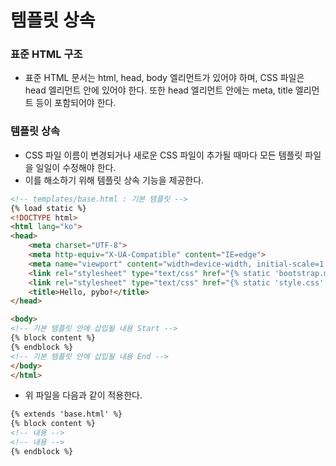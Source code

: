 # 템플릿 상속

### 표준 HTML 구조

- 표준 HTML 문서는 html, head, body 엘리먼트가 있어야 하며, CSS 파일은 head 엘리먼트 안에 있어야 한다. 또한 head 엘리먼트 안에는 meta, title 엘리먼트 등이 포함되어야 한다.

### 템플릿 상속

- CSS 파일 이름이 변경되거나 새로운 CSS 파일이 추가될 때마다 모든 템플릿 파일을 일일이 수정해야 한다.
- 이를 해소하기 위해 템플릿 상속 기능을 제공한다.

```html
<!-- templates/base.html : 기본 템플릿 -->
{% load static %}
<!DOCTYPE html>
<html lang="ko">
<head>
    <meta charset="UTF-8">
    <meta http-equiv="X-UA-Compatible" content="IE=edge">
    <meta name="viewport" content="width=device-width, initial-scale=1.0">
    <link rel="stylesheet" type="text/css" href="{% static 'bootstrap.min.css' %}">
    <link rel="stylesheet" type="text/css" href="{% static 'style.css' %}">
    <title>Hello, pybo!</title>
</head>

<body>
<!-- 기본 템플릿 안에 삽입될 내용 Start -->
{% block content %}
{% endblock %}  
<!-- 기본 템플릿 안에 삽입될 내용 End -->
</body>
</html>
```

- 위 파일을 다음과 같이 적용한다.

```html
{% extends 'base.html' %}
{% block content %}
<!-- 내용 -->
<!-- 내용 -->
{% endblock %}
```

